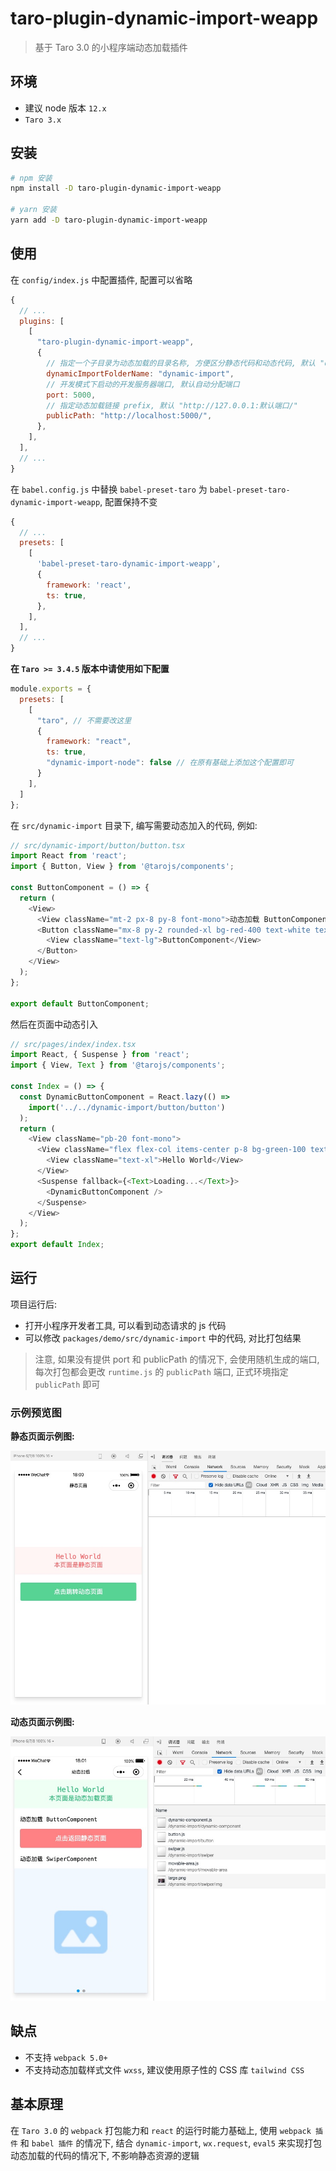 # taro-plugin-dynamic-import-weapp

> 基于 Taro 3.0 的小程序端动态加载插件

## 环境

- 建议 node 版本 `12.x`
- `Taro 3.x`

## 安装

```bash
# npm 安装
npm install -D taro-plugin-dynamic-import-weapp

# yarn 安装
yarn add -D taro-plugin-dynamic-import-weapp
```

## 使用

在 `config/index.js` 中配置插件, 配置可以省略

```js
{
  // ...
  plugins: [
    [
      "taro-plugin-dynamic-import-weapp",
      {
        // 指定一个子目录为动态加载的目录名称, 方便区分静态代码和动态代码, 默认 "dynamic-import"
        dynamicImportFolderName: "dynamic-import",
        // 开发模式下启动的开发服务器端口, 默认自动分配端口
        port: 5000,
        // 指定动态加载链接 prefix, 默认 "http://127.0.0.1:默认端口/"
        publicPath: "http://localhost:5000/",
      },
    ],
  ],
  // ...
}
```

在 `babel.config.js` 中替换 `babel-preset-taro` 为 `babel-preset-taro-dynamic-import-weapp`, 配置保持不变

```js
{
  // ...
  presets: [
    [
      'babel-preset-taro-dynamic-import-weapp',
      {
        framework: 'react',
        ts: true,
      },
    ],
  ],
  // ...
}
```

**在 `Taro >= 3.4.5` 版本中请使用如下配置**

```js
module.exports = {
  presets: [
    [
      "taro", // 不需要改这里
      {
        framework: "react",
        ts: true,
        "dynamic-import-node": false // 在原有基础上添加这个配置即可
      }
    ],
  ]
};
```

在 `src/dynamic-import` 目录下, 编写需要动态加入的代码, 例如:

```js
// src/dynamic-import/button/button.tsx
import React from 'react';
import { Button, View } from '@tarojs/components';

const ButtonComponent = () => {
  return (
    <View>
      <View className="mt-2 px-8 py-8 font-mono">动态加载 ButtonComponent</View>
      <Button className="mx-8 py-2 rounded-xl bg-red-400 text-white text-center">
        <View className="text-lg">ButtonComponent</View>
      </Button>
    </View>
  );
};

export default ButtonComponent;
```

然后在页面中动态引入

```js
// src/pages/index/index.tsx
import React, { Suspense } from 'react';
import { View, Text } from '@tarojs/components';

const Index = () => {
  const DynamicButtonComponent = React.lazy(() =>
    import('../../dynamic-import/button/button')
  );
  return (
    <View className="pb-20 font-mono">
      <View className="flex flex-col items-center p-8 bg-green-100 text-green-500">
        <View className="text-xl">Hello World</View>
      </View>
      <Suspense fallback={<Text>Loading...</Text>}>
        <DynamicButtonComponent />
      </Suspense>
    </View>
  );
};
export default Index;
```

## 运行

项目运行后:

- 打开小程序开发者工具, 可以看到动态请求的 js 代码
- 可以修改 `packages/demo/src/dynamic-import` 中的代码, 对比打包结果

> 注意, 如果没有提供 port 和 publicPath 的情况下, 会使用随机生成的端口, 每次打包都会更改 `runtime.js` 的 `publicPath` 端口, 正式环境指定 `publicPath` 即可

### 示例预览图

**静态页面示例图:**

![静态页面示例图](../../assets/demo-static.jpg)

**动态页面示例图:**

![动态页面示例图](../../assets/demo-dynamic.jpg)

## 缺点

- 不支持 `webpack 5.0+`
- 不支持动态加载样式文件 `wxss`, 建议使用原子性的 CSS 库 `tailwind CSS`

## 基本原理

在 `Taro 3.0` 的 `webpack` 打包能力和 `react` 的运行时能力基础上, 使用 `webpack 插件` 和 `babel 插件` 的情况下, 结合 `dynamic-import`, `wx.request`, `eval5` 来实现打包动态加载的代码的情况下, 不影响静态资源的逻辑
